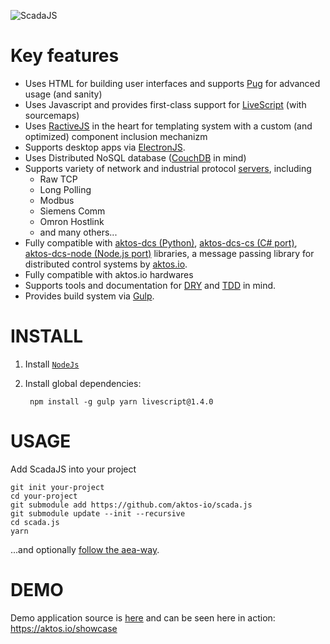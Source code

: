 ![ScadaJS](https://cdn.rawgit.com/aktos-io/scada.js/master/assets/scadajs-logo-long.svg)

# Key features

* Uses HTML for building user interfaces and supports [Pug](https://pugjs.org) for advanced usage (and sanity)
* Uses Javascript and provides first-class support for [LiveScript](http://livescript.net) (with sourcemaps)
* Uses [RactiveJS](http://www.ractivejs.org/) in the heart for templating system with a custom (and optimized) component inclusion mechanizm
* Supports desktop apps via [ElectronJS](http://electron.atom.io/).
* Uses Distributed NoSQL database ([CouchDB](http://couchdb.apache.org/) in mind)
* Supports variety of network and industrial protocol [servers](./src/server), including
    * Raw TCP
    * Long Polling
    * Modbus
    * Siemens Comm
    * Omron Hostlink
    * and many others...
* Fully compatible with [aktos-dcs (Python)](https://github.com/aktos-io/aktos-dcs), [aktos-dcs-cs (C# port)](https://github.com/aktos-io/aktos-dcs-cs), [aktos-dcs-node (Node.js port)](https://github.com/aktos-io/aktos-dcs-node) libraries, a message passing library for distributed control systems by [aktos.io](https://aktos.io).
* Fully compatible with aktos.io hardwares
* Supports tools and documentation for [DRY](https://en.wikipedia.org/wiki/Don't_repeat_yourself) and [TDD](https://en.wikipedia.org/wiki/Test-driven_development) in mind.
* Provides build system via [Gulp](http://gulpjs.com).

# INSTALL

1. Install [`NodeJs`](https://nodejs.org) 
2. Install global dependencies:

        npm install -g gulp yarn livescript@1.4.0
    
# USAGE

Add ScadaJS into your project

    git init your-project
    cd your-project 
    git submodule add https://github.com/aktos-io/scada.js
    git submodule update --init --recursive
    cd scada.js
    yarn

...and optionally [follow the aea-way](doc/aea-way.md).

# DEMO

Demo application source is [here](http://TODO) and can be seen here in action: https://aktos.io/showcase

